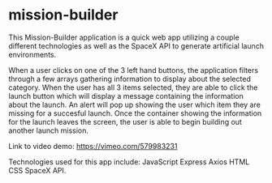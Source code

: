 # mission-builder

This Mission-Builder application is a quick web app utilizing a couple 
different technologies as well as the SpaceX API to generate artificial 
launch environments.

When a user clicks on one of the 3 left hand buttons, the application
filters through a few arrays gathering information to display about the
selected category. When the user has all 3 items selected, they are able
to click the launch button which will display a message containing the 
information about the launch. An alert will pop up showing the user which
item they are missing for a succesful launch. Once the container showing
the information for the launch leaves the screen, the user is able to 
begin building out another launch mission. 

Link to video demo: https://vimeo.com/579983231

Technologies used for this app include:
JavaScript
Express
Axios
HTML
CSS
SpaceX API.